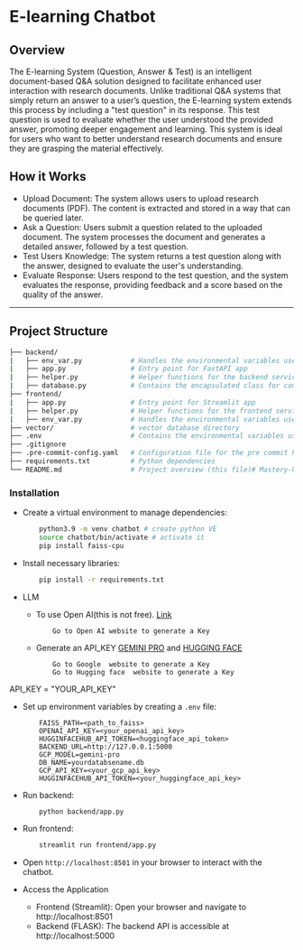# E-learning Chatbot

## Overview

The E-learning System (Question, Answer & Test) is an intelligent document-based Q&A solution designed to facilitate enhanced user interaction with research documents. Unlike traditional Q&A systems that simply return an answer to a user’s question, the E-learning system extends this process by including a "test question" in its response. This test question is used to evaluate whether the user understood the provided answer, promoting deeper engagement and learning. This system is ideal for users who want to better understand research documents and ensure they are grasping the material effectively.


## How it Works
- Upload Document: The system allows users to upload research documents (PDF). The content is extracted and stored in a way that can be queried later.
- Ask a Question: Users submit a question related to the uploaded document. The system processes the document and generates a detailed answer, followed by a test question.
- Test Users Knowledge: The system returns a test question along with the answer, designed to evaluate the user's understanding.
- Evaluate Response: Users respond to the test question, and the system evaluates the response, providing feedback and a score based on the quality of the answer.

---

## Project Structure

```bash
├── backend/
|   ├── env_var.py            # Handles the environmental variables used in this project
|   ├── app.py                # Entry point for FastAPI app
|   ├── helper.py             # Helper functions for the backend service
|   ├── database.py           # Contains the encapsulated class for communicated with the database
├── frontend/
|   ├── app.py                # Entry point for Streamlit app
|   ├── helper.py             # Helper functions for the frontend service
|   ├── env_var.py            # Handles the environmental variables used in this project
├── vector/                   # vector database directory
├── .env                      # Contains the environmental variables used in this project
├── .gitignore
├── .pre-commit-config.yaml   # Configuration file for the pre commit hook
├── requirements.txt          # Python dependencies
└── README.md                 # Project overview (this file)# Mastery-hive-assesment -->
```

### Installation

- Create a virtual environment to manage dependencies:
    ```bash
        python3.9 -m venv chatbot # create python VE
        source chatbot/bin/activate # activate it
        pip install faiss-cpu 

    ```
    
- Install necessary libraries:
    ```bash
        pip install -r requirements.txt
    ```
- LLM 
  - To use Open AI(this is not free). [Link](https://platform.openai.com/docs/quickstart)
    ```
        Go to Open AI website to generate a Key
    ```

  - Generate an API_KEY [GEMINI PRO](https://ai.google.dev/gemini-api/docs/api-key) and [HUGGING FACE](https://www.nightfall.ai/ai-security-101/hugging-face-api-key)

    ```
        Go to Google  website to generate a Key
        Go to Hugging face  website to generate a Key
    ```

API_KEY = "YOUR_API_KEY"
- Set up environment variables by creating a `.env` file:
    ```env
        FAISS_PATH=<path_to_faiss>
        OPENAI_API_KEY=<your_openai_api_key>
        HUGGINFACEHUB_API_TOKEN=<huggingface_api_token>
        BACKEND_URL=http://127.0.0.1:5000
        GCP_MODEL=gemini-pro
        DB_NAME=yourdatabsename.db
        GCP_API_KEY=<your_gcp_api_key>
        HUGGINFACEHUB_API_TOKEN=<your_huggingface_api_key>
    ```

- Run backend:
    ```bash
        python backend/app.py
    ```

- Run frontend:
    ```bash
        streamlit run frontend/app.py
    ```

- Open `http://localhost:8501` in your browser to interact with the chatbot.


-  Access the Application
    - Frontend (Streamlit): Open your browser and navigate to http://localhost:8501
    - Backend (FLASK): The backend API is accessible at http://localhost:5000

